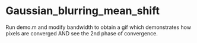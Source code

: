 # Gaussian_blurring_mean_shift
Run demo.m and modify bandwidth to obtain a gif which demonstrates how pixels are converged AND see the 2nd phase of convergence.

